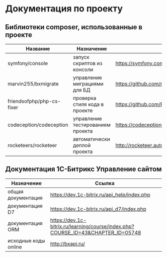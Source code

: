 Документация по проекту
=======================



Библиотеки composer, использованные в проекте
---------------------------------------------

|          Название         |            Назначение            |                       Ссылка                            |
|---------------------------|----------------------------------|---------------------------------------------------------|
| symfony/console           | запуск скриптов из консоли       | https://symfony.com/doc/current/components/console.html |
| marvin255/bxmigrate       | управление миграциями для БД     | https://github.com/marvin255/bxmigrate                  |
| friendsofphp/php-cs-fixer | проверка стиля кода в проекте    | https://github.com/FriendsOfPHP/PHP-CS-Fixer            |
| codeception/codeception   | управление тестированием проекта | https://codeception.com/docs/01-Introduction            |
| rocketeers/rocketeer      | автоматически деплой проекта     | http://rocketeer.autopergamene.eu/                      |



Документация 1С-Битрикс Управление сайтом
-----------------------------------------

|      Назначение      |                                      Ссылка                                      |
|----------------------|----------------------------------------------------------------------------------|
| общая документация   | https://dev.1c-bitrix.ru/api_help/index.php                                      |
| документация D7      | https://dev.1c-bitrix.ru/api_d7/index.php                                        |
| документация ORM     | https://dev.1c-bitrix.ru/learning/course/index.php?COURSE_ID=43&CHAPTER_ID=05748 |
| исходные коды online | http://bxapi.ru/                                                                 |
